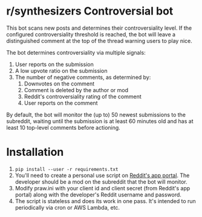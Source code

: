 # r/synthesizers Controversial bot

This bot scans new posts and determines their controversiality level. If the configured controversiality threshold is reached, the bot will leave a distinguished comment at the top of the thread warning users to play nice.

The bot determines controversiality via multiple signals:   

1. User reports on the submission
2. A low upvote ratio on the submission
3. The number of negative comments, as determined by:
    1. Downvotes on the comment
    2. Comment is deleted by the author or mod
    3. Reddit's controversiality rating of the comment
    4. User reports on the comment

By default, the bot will monitor the (up to) 50 newest submissions to the subreddit, waiting until the submission is at least 60 minutes old and has at least 10 top-level comments before actioning.

# Installation

1. `pip install --user -r requirements.txt`
2. You'll need to create a personal use script on [Reddit's app portal](https://ssl.reddit.com/prefs/apps/). The developer should be a mod on the subreddit that the bot will monitor.
3. Modify praw.ini with your client id and client secret (from Reddit's app portal) along with the developer's Reddit username and password.
4. The script is stateless and does its work in one pass. It's intended to run periodically via cron or AWS Lambda, etc.
